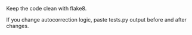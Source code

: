 Keep the code clean with flake8.

If you change autocorrection logic, paste tests.py output before and after changes.